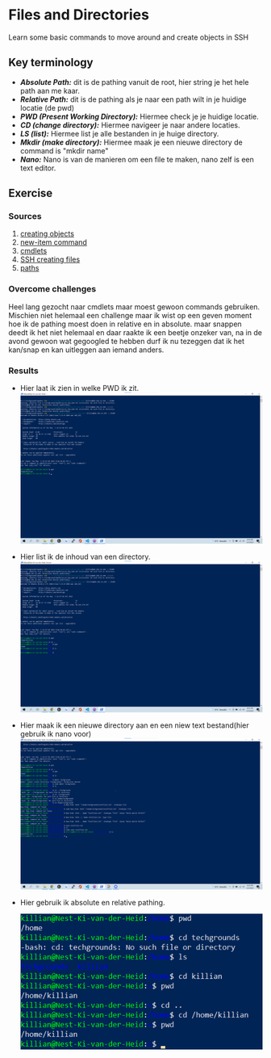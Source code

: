 # Files and Directories
Learn some basic commands to move around and create objects in SSH

## Key terminology
 - ***Absolute Path:*** dit is de pathing vanuit de root, hier string je het hele path aan me kaar.
 - ***Relative Path:*** dit is de pathing als je naar een path wilt in je huidige locatie (de pwd)
 - ***PWD (Present Working Directory):*** Hiermee check je je huidige locatie.
 - ***CD (change directory):*** Hiermee navigeer je naar andere locaties.
 - ***LS (list):*** Hiermee list je alle bestanden in je huige directory.
 - ***Mkdir (make directory):*** Hiermee maak je een nieuwe directory de command is "mkdir name"
 - ***Nano:*** Nano is van de manieren om een file te maken, nano zelf is een text editor.
 


## Exercise
### Sources
1. [creating objects](https://techgenix.com/creating-files-and-folders-powershell-the-easy-way/#:~:text=To%20create%20a%20new%20file,to%20create%20in%20this%20cmdlet.)
2. [new-item command](https://docs.microsoft.com/en-us/powershell/module/microsoft.powershell.management/new-item?view=powershell-7)
3. [cmdlets](https://www.techtarget.com/whatis/definition/cmdlet#:~:text=A%20cmdlet%20%2D%2D%20pronounced%20command,coping%20files%20and%20changing%20directories.)
4. [SSH creating files](https://help.dreamhost.com/hc/en-us/articles/115006413028-Creating-and-editing-a-file-via-SSH)
5. [paths](https://hurst.systems/posts/powershell-understanding-paths/)



### Overcome challenges
Heel lang gezocht naar cmdlets maar moest gewoon commands gebruiken.
Mischien niet helemaal een challenge maar ik wist op een geven moment hoe ik de pathing moest doen in relative en in absolute. maar snappen deedt ik het niet helemaal en daar raakte ik een beetje onzeker van, na in de avond gewoon wat gegoogled te hebben durf ik nu tezeggen dat ik het kan/snap en kan uitleggen aan iemand anders.



### Results
- Hier laat ik zien in welke PWD ik zit.
![SS](../../00_includes/LNX-02/currentdir.png)

- Hier list ik de inhoud van een directory.
![SS](../../00_includes/LNX-02/listing.png)

- Hier maak ik een nieuwe directory aan en een niew text bestand(hier gebruik ik nano voor)
![SS](../../00_includes/LNX-02/txtfile.png)

- Hier gebruik ik absolute en relative pathing.

    ![SS](../../00_includes/LNX-02/pathing.png)